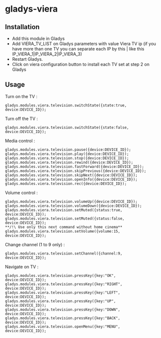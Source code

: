 # gladys-viera

## Installation

* Add this module in Gladys
* Add VIERA_TV_LIST on Gladys parameters with value Viera TV ip (if you have more than one TV you can separate each IP by this | like this IP_VIERA_1|IP_VIERA_2|IP_VIERA_3)
* Restart Gladys.
* Click on viera configuration button to install each TV set at step 2 on Gladys

## Usage 

Turn on the TV :
```
gladys.modules.viera.television.switchState({state:true, device:DEVICE_ID});
```
Turn off the TV :
```
gladys.modules.viera.television.switchState({state:false, device:DEVICE_ID});
```
Media control :
```
gladys.modules.viera.television.pause({device:DEVICE_ID});
gladys.modules.viera.television.play({device:DEVICE_ID});
gladys.modules.viera.television.stop({device:DEVICE_ID});
gladys.modules.viera.television.rewind({device:DEVICE_ID});
gladys.modules.viera.television.fastForward({device:DEVICE_ID});
gladys.modules.viera.television.skipPrevious({device:DEVICE_ID});
gladys.modules.viera.television.skipNext({device:DEVICE_ID});
gladys.modules.viera.television.openInfo({device:DEVICE_ID});
gladys.modules.viera.television.rec({device:DEVICE_ID});
```
Volume control :
```
gladys.modules.viera.television.volumeUp({device:DEVICE_ID});
gladys.modules.viera.television.volumeDown({device:DEVICE_ID});
gladys.modules.viera.television.setMuted({status:true, device:DEVICE_ID});
gladys.modules.viera.television.setMuted({status:false, device:DEVICE_ID});
**/!\ Use only this next command without home cinema** 
gladys.modules.viera.television.setVolume({volume:15, device:DEVICE_ID});
```
Change channel (1 to 9 only) :
```
gladys.modules.viera.television.setChannel({channel:9, device:DEVICE_ID});
```
Navigate on TV :
```
gladys.modules.viera.television.pressKey({key:"OK", device:DEVICE_ID});
gladys.modules.viera.television.pressKey({key:"RIGHT", device:DEVICE_ID});
gladys.modules.viera.television.pressKey({key:"LEFT", device:DEVICE_ID});
gladys.modules.viera.television.pressKey({key:"UP", device:DEVICE_ID});
gladys.modules.viera.television.pressKey({key:"DOWN", device:DEVICE_ID});
gladys.modules.viera.television.pressKey({key:"BACK", device:DEVICE_ID});
gladys.modules.viera.television.openMenu({key:"MENU", device:DEVICE_ID});
```